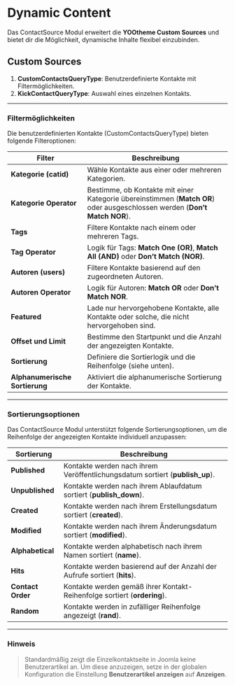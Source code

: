 # Dynamic Content

Das ContactSource Modul erweitert die **YOOtheme Custom Sources** und bietet dir die Möglichkeit, dynamische Inhalte flexibel einzubinden.

## **Custom Sources**
1. **CustomContactsQueryType**: Benutzerdefinierte Kontakte mit Filtermöglichkeiten.
2. **KickContactQueryType**: Auswahl eines einzelnen Kontakts.

---

### **Filtermöglichkeiten**
Die benutzerdefinierten Kontakte (CustomContactsQueryType) bieten folgende Filteroptionen:

| **Filter**              | **Beschreibung**                                                                                   |
|-------------------------|---------------------------------------------------------------------------------------------------|
| **Kategorie (catid)**    | Wähle Kontakte aus einer oder mehreren Kategorien.                                                |
| **Kategorie Operator**   | Bestimme, ob Kontakte mit einer Kategorie übereinstimmen (**Match OR**) oder ausgeschlossen werden (**Don’t Match NOR**). |
| **Tags**                | Filtere Kontakte nach einem oder mehreren Tags.                                                   |
| **Tag Operator**         | Logik für Tags: **Match One (OR)**, **Match All (AND)** oder **Don’t Match (NOR)**.               |
| **Autoren (users)**      | Filtere Kontakte basierend auf den zugeordneten Autoren.                                          |
| **Autoren Operator**     | Logik für Autoren: **Match OR** oder **Don’t Match NOR**.                                         |
| **Featured**            | Lade nur hervorgehobene Kontakte, alle Kontakte oder solche, die nicht hervorgehoben sind.        |
| **Offset und Limit**    | Bestimme den Startpunkt und die Anzahl der angezeigten Kontakte.                                   |
| **Sortierung**          | Definiere die Sortierlogik und die Reihenfolge (siehe unten).                                      |
| **Alphanumerische Sortierung** | Aktiviert die alphanumerische Sortierung der Kontakte.                                        |

---

### **Sortierungsoptionen**

Das ContactSource Modul unterstützt folgende Sortierungsoptionen, um die Reihenfolge der angezeigten Kontakte individuell anzupassen:

| **Sortierung**         | **Beschreibung**                                                                 |
|-------------------------|---------------------------------------------------------------------------------|
| **Published**           | Kontakte werden nach ihrem Veröffentlichungsdatum sortiert (**publish_up**).    |
| **Unpublished**         | Kontakte werden nach ihrem Ablaufdatum sortiert (**publish_down**).             |
| **Created**             | Kontakte werden nach ihrem Erstellungsdatum sortiert (**created**).             |
| **Modified**            | Kontakte werden nach ihrem Änderungsdatum sortiert (**modified**).              |
| **Alphabetical**        | Kontakte werden alphabetisch nach ihrem Namen sortiert (**name**).              |
| **Hits**                | Kontakte werden basierend auf der Anzahl der Aufrufe sortiert (**hits**).       |
| **Contact Order**       | Kontakte werden gemäß ihrer Kontakt-Reihenfolge sortiert (**ordering**).         |
| **Random**              | Kontakte werden in zufälliger Reihenfolge angezeigt (**rand**).                 |

---

### **Hinweis**

> Standardmäßig zeigt die Einzelkontaktseite in Joomla keine Benutzerartikel an.
> Um diese anzuzeigen, setze in der globalen Konfiguration die Einstellung **Benutzerartikel anzeigen** auf **Anzeigen**.
